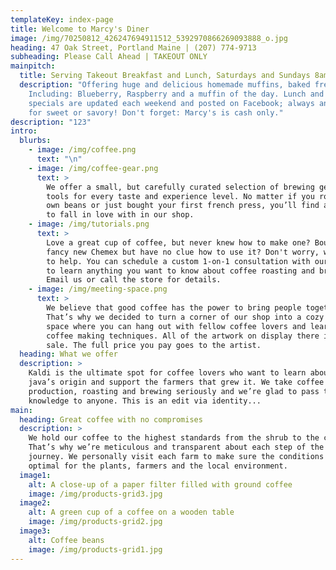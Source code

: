 ```yaml
---
templateKey: index-page
title: Welcome to Marcy's Diner
image: /img/70250812_426247694911512_5392970866269093888_o.jpg
heading: 47 Oak Street, Portland Maine | (207) 774-9713
subheading: Please Call Ahead | TAKEOUT ONLY
mainpitch:
  title: Serving Takeout Breakfast and Lunch, Saturdays and Sundays 8am-1:00 PM
  description: "Offering huge and delicious homemade muffins, baked fresh!
    Including: Blueberry, Raspberry and a muffin of the day. Lunch and breakfast
    specials are updated each weekend and posted on Facebook; always an option
    for sweet or savory! Don't forget: Marcy's is cash only."
description: "123"
intro:
  blurbs:
    - image: /img/coffee.png
      text: "\n"
    - image: /img/coffee-gear.png
      text: >
        We offer a small, but carefully curated selection of brewing gear and
        tools for every taste and experience level. No matter if you roast your
        own beans or just bought your first french press, you’ll find a gadget
        to fall in love with in our shop.
    - image: /img/tutorials.png
      text: >
        Love a great cup of coffee, but never knew how to make one? Bought a
        fancy new Chemex but have no clue how to use it? Don't worry, we’re here
        to help. You can schedule a custom 1-on-1 consultation with our baristas
        to learn anything you want to know about coffee roasting and brewing.
        Email us or call the store for details.
    - image: /img/meeting-space.png
      text: >
        We believe that good coffee has the power to bring people together.
        That’s why we decided to turn a corner of our shop into a cozy meeting
        space where you can hang out with fellow coffee lovers and learn about
        coffee making techniques. All of the artwork on display there is for
        sale. The full price you pay goes to the artist.
  heading: What we offer
  description: >
    Kaldi is the ultimate spot for coffee lovers who want to learn about their
    java’s origin and support the farmers that grew it. We take coffee
    production, roasting and brewing seriously and we’re glad to pass that
    knowledge to anyone. This is an edit via identity...
main:
  heading: Great coffee with no compromises
  description: >
    We hold our coffee to the highest standards from the shrub to the cup.
    That’s why we’re meticulous and transparent about each step of the coffee’s
    journey. We personally visit each farm to make sure the conditions are
    optimal for the plants, farmers and the local environment.
  image1:
    alt: A close-up of a paper filter filled with ground coffee
    image: /img/products-grid3.jpg
  image2:
    alt: A green cup of a coffee on a wooden table
    image: /img/products-grid2.jpg
  image3:
    alt: Coffee beans
    image: /img/products-grid1.jpg
---
```

